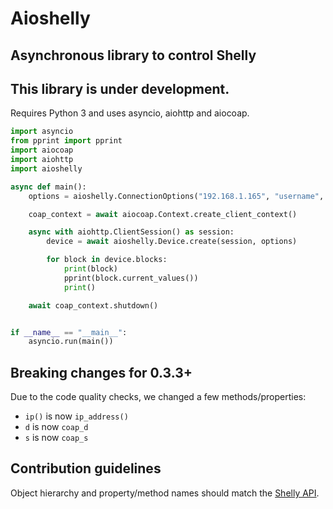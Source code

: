 # Aioshelly

## Asynchronous library to control Shelly

## This library is under development.

Requires Python 3 and uses asyncio, aiohttp and aiocoap.

```python
import asyncio
from pprint import pprint
import aiocoap
import aiohttp
import aioshelly

async def main():
    options = aioshelly.ConnectionOptions("192.168.1.165", "username", "password")

    coap_context = await aiocoap.Context.create_client_context()

    async with aiohttp.ClientSession() as session:
        device = await aioshelly.Device.create(session, options)

        for block in device.blocks:
            print(block)
            pprint(block.current_values())
            print()

    await coap_context.shutdown()


if __name__ == "__main__":
    asyncio.run(main())
```

## Breaking changes for 0.3.3+

Due to the code quality checks, we changed a few methods/properties:

- `ip()` is now `ip_address()`
- `d`    is now `coap_d`
- `s`    is now `coap_s`

## Contribution guidelines

Object hierarchy and property/method names should match the [Shelly API](https://shelly-api-docs.shelly.cloud/).
